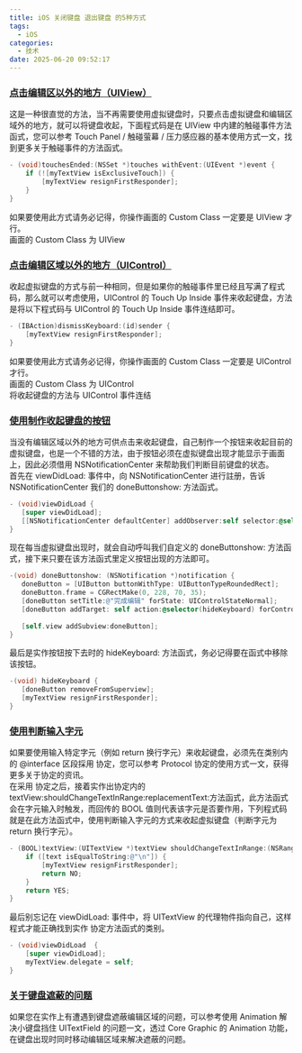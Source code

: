 ```yaml
---
title: iOS 关闭键盘 退出键盘 的5种方式
tags:
  - iOS
categories:
  - 技术
date: 2025-06-20 09:52:17
---
```



### [点击编辑区以外的地方（UIView）](#1)

这是一种很直觉的方法，当不再需要使用虚拟键盘时，只要点击虚拟键盘和编辑区域外的地方，就可以将键盘收起，下面程式码是在 UIView 中内建的触碰事件方法函式，您可以参考 Touch Panel / 触碰萤幕 / 压力感应器的基本使用方式一文，找到更多关于触碰事件的方法函式。

```objectivec
- (void)touchesEnded:(NSSet *)touches withEvent:(UIEvent *)event {  
    if (![myTextView isExclusiveTouch]) {  
        [myTextView resignFirstResponder];  
    }  
}
```

如果要使用此方式请务必记得，你操作画面的 Custom Class 一定要是 UIView 才行。  
画面的 Custom Class 为 UIView

### [点击编辑区域以外的地方（UIControl）](#2)

收起虚拟键盘的方式与前一种相同，但是如果你的触碰事件里已经且写满了程式码，那么就可以考虑使用，UIControl 的 Touch Up Inside 事件来收起键盘，方法是将以下程式码与 UIControl 的 Touch Up Inside 事件连结即可。

```objectivec
- (IBAction)dismissKeyboard:(id)sender {  
    [myTextView resignFirstResponder];  
}
```

 如果要使用此方式请务必记得，你操作画面的 Custom Class 一定要是 UIControl 才行。  
 画面的 Custom Class 为 UIControl  
 将收起键盘的方法与 UIControl 事件连结

### [使用制作收起键盘的按钮](#3)

当没有编辑区域以外的地方可供点击来收起键盘，自己制作一个按钮来收起目前的虚拟键盘，也是一个不错的方法，由于按钮必须在虚拟键盘出现才能显示于画面上，因此必须借用 NSNotificationCenter 来帮助我们判断目前键盘的状态。  
首先在 viewDidLoad: 事件中，向 NSNotificationCenter 进行註册，告诉 NSNotificationCenter 我们的 doneButtonshow: 方法函式。

```objectivec
- (void)viewDidLoad {  
   [super viewDidLoad];  
   [[NSNotificationCenter defaultCenter] addObserver:self selector:@selector (doneButtonshow:) name: UIKeyboardDidShowNotification object:nil];  
}
```

现在每当虚拟键盘出现时，就会自动呼叫我们自定义的 doneButtonshow: 方法函式，接下来只要在该方法函式里定义按钮出现的方法即可。

```objectivec
-(void) doneButtonshow: (NSNotification *)notification {  
   doneButton = [UIButton buttonWithType: UIButtonTypeRoundedRect];  
   doneButton.frame = CGRectMake(0, 228, 70, 35);  
   [doneButton setTitle:@"完成编辑" forState: UIControlStateNormal];  
   [doneButton addTarget: self action:@selector(hideKeyboard) forControlEvents: UIControlEventTouchUpInside];  
  
   [self.view addSubview:doneButton];  
}
```

最后是实作按钮按下去时的 hideKeyboard: 方法函式，务必记得要在函式中移除该按钮。

```objectivec
-(void) hideKeyboard {  
   [doneButton removeFromSuperview];  
   [myTextView resignFirstResponder];  
}
```

### [使用判断输入字元](#4)

如果要使用输入特定字元（例如 return 换行字元）来收起键盘，必须先在类别内的 @interface 区段採用  协定，您可以参考 Protocol 协定的使用方式一文，获得更多关于协定的资讯。  
在采用  协定之后，接着实作出协定内的 textView:shouldChangeTextInRange:replacementText:方法函式，此方法函式会在字元输入时触发，而回传的 BOOL 值则代表该字元是否要作用，下列程式码就是在此方法函式中，使用判断输入字元的方式来收起虚拟键盘（判断字元为 return 换行字元）。

```objectivec
- (BOOL)textView:(UITextView *)textView shouldChangeTextInRange:(NSRange)range replacementText:(NSString *)text {  
    if ([text isEqualToString:@"\n"]) {  
        [myTextView resignFirstResponder];  
        return NO;  
    }  
    return YES;  
}
```

最后别忘记在 viewDidLoad: 事件中，将 UITextView 的代理物件指向自己，这样程式才能正确找到实作  协定方法函式的类别。

```objectivec
- (void)viewDidLoad  {  
    [super viewDidLoad];  
    myTextView.delegate = self;  
}
```

### [关于键盘遮蔽的问题](#5)

如果您在实作上有遭遇到键盘遮蔽编辑区域的问题，可以参考使用 Animation 解决小键盘挡住 UITextField 的问题一文，透过 Core Graphic 的 Animation 功能，在键盘出现时同时移动编辑区域来解决遮蔽的问题。
